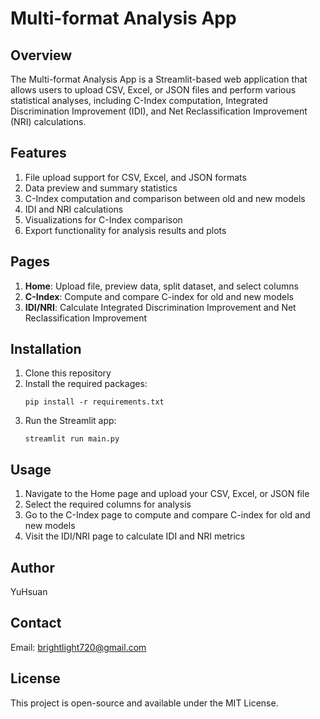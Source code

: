 # Multi-format Analysis App

## Overview
The Multi-format Analysis App is a Streamlit-based web application that allows users to upload CSV, Excel, or JSON files and perform various statistical analyses, including C-Index computation, Integrated Discrimination Improvement (IDI), and Net Reclassification Improvement (NRI) calculations.

## Features
1. File upload support for CSV, Excel, and JSON formats
2. Data preview and summary statistics
3. C-Index computation and comparison between old and new models
4. IDI and NRI calculations
5. Visualizations for C-Index comparison
6. Export functionality for analysis results and plots

## Pages
1. **Home**: Upload file, preview data, split dataset, and select columns
2. **C-Index**: Compute and compare C-index for old and new models
3. **IDI/NRI**: Calculate Integrated Discrimination Improvement and Net Reclassification Improvement

## Installation
1. Clone this repository
2. Install the required packages:
   ```
   pip install -r requirements.txt
   ```
3. Run the Streamlit app:
   ```
   streamlit run main.py
   ```

## Usage
1. Navigate to the Home page and upload your CSV, Excel, or JSON file
2. Select the required columns for analysis
3. Go to the C-Index page to compute and compare C-index for old and new models
4. Visit the IDI/NRI page to calculate IDI and NRI metrics

## Author
YuHsuan

## Contact
Email: brightlight720@gmail.com

## License
This project is open-source and available under the MIT License.
